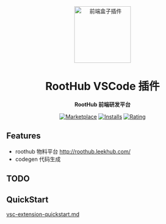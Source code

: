 <div align="center">
<img src="https://avatars.githubusercontent.com/u/76474279?s=200&v=4" alt="前端盒子插件" width="148"/>

# RootHub VSCode 插件

**RootHub 前端研发平台**

[![Marketplace](https://img.shields.io/visual-studio-marketplace/v/giscafer.roothub.svg?label=Marketplace&style=for-the-badge&logo=visual-studio-code)](https://marketplace.visualstudio.com/items?itemName=giscafer.roothub)
[![Installs](https://img.shields.io/visual-studio-marketplace/i/giscafer.roothub.svg?style=for-the-badge)](https://marketplace.visualstudio.com/items?itemName=giscafer.roothub)
[![Rating](https://img.shields.io/visual-studio-marketplace/stars/giscafer.roothub.svg?style=for-the-badge)](https://marketplace.visualstudio.com/items?itemName=giscafer.roothub)

</div>

## Features

- roothub 物料平台 http://roothub.leekhub.com/
- codegen 代码生成

## TODO

## QuickStart

[vsc-extension-quickstart.md](./vsc-extension-quickstart.md)
